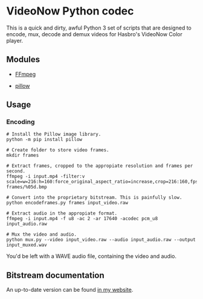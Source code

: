 
VideoNow Python codec
=====================

This is a quick and dirty, awful Python 3 set of scripts that are designed to encode, mux, decode
and demux videos for Hasbro's VideoNow Color player.

Modules
-------
- [FFmpeg](https://ffmpeg.org/)

- [pillow](https://python-pillow.org/)

Usage
-----

### Encoding

```
# Install the Pillow image library.
python -m pip install pillow

# Create folder to store video frames.
mkdir frames

# Extract frames, cropped to the appropiate resolution and frames per second.
ffmpeg -i input.mp4 -filter:v scale=w=216:h=160:force_original_aspect_ratio=increase,crop=216:160,fps=18 frames/%05d.bmp

# Convert into the proprietary bitstream. This is painfully slow.
python encodeframes.py frames input_video.raw

# Extract audio in the appropiate format.
ffmpeg -i input.mp4 -f u8 -ac 2 -ar 17640 -acodec pcm_u8 input_audio.raw

# Mux the video and audio.
python mux.py --video input_video.raw --audio input_audio.raw --output input_muxed.wav
```

You'd be left with a WAVE audio file, containing the video and audio.

Bitstream documentation
-----------------------

An up-to-date version can be found [in my website](https://orca.pet/videonow/).
